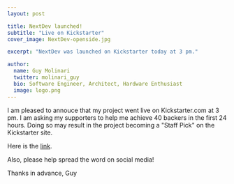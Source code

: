 ```yaml
---
layout: post

title: NextDev launched!
subtitle: "Live on Kickstarter"
cover_image: NextDev-openside.jpg

excerpt: "NextDev was launched on Kickstarter today at 3 pm."

author:
  name: Guy Molinari
  twitter: molinari_guy
  bio: Software Engineer, Architect, Hardware Enthusiast
  image: logo.png
---
```

I am pleased to annouce that my project went live on Kickstarter.com at 3 pm.  I am asking my supporters to help me achieve 40 backers in the first 24 hours.   Doing so may result in the project becoming a "Staff Pick" on the Kickstarter site.   

Here is the [link](https://www.kickstarter.com/projects/772515070/nextdev-a-user-interface-device-for-the-iot).

Also, please help spread the word on social media!

Thanks in advance,
Guy




